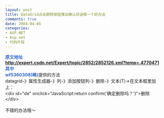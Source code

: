 ```yaml
---
layout: post
title: DataGrid点击删除按钮弹出确认对话框一个好办法
comments: true
date: 2004-04-05
categories:
- ASP.NET
- Asp.net
- 代码片段
---
```


<p><font color="#3366cc"><strong>原文地址<br /><a href="http://expert.csdn.net/Expert/topic/2852/2852126.xml?temp=.4770471">http://expert.csdn.net/Expert/topic/2852/2852126.xml?temp=.4770471</a> <br /></strong></font><font color="#3366cc"><strong>其中<br />wf5360308(峰)</strong></font>提供的方法<br />datagrid-》属性生成器-》列-》添加按钮列-》删除-》文本(T)-&gt;在文本框里加上：<br />&lt;div id="de" onclick="JavaScript:return confirm('确定删除吗？')"&gt;删除&lt;/div&gt;<br /><br />不错的办法哦～<br /></p>				
